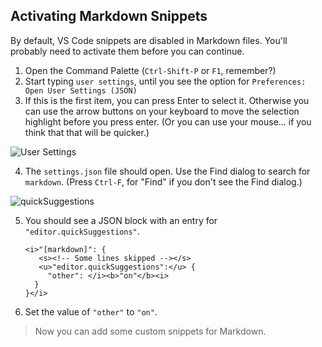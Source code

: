 <section
  id="activating-snippets"
  data-item="Activating Snippets">
  <h2>Activating Markdown Snippets</h2>
  
By default, VS Code snippets are disabled in Markdown files. You'll probably need to activate them before you can continue.

1. Open the Command Palette (`Ctrl-Shift-P` or `F1`, remember?)
2. Start typing `user settings`, until you see the option for `Preferences: Open User Settings (JSON)`
3. If this is the first item, you can press Enter to select it. Otherwise you can use the arrow buttons on your keyboard to move the selection highlight before you press enter. (Or you can use your mouse... if you think that that will be quicker.)

![User Settings](images/UserSettings.webp)

4. The `settings.json` file should open. Use the Find dialog to search for `markdown`. (Press `Ctrl-F`, for "Find" if you don't see the Find dialog.)

![quickSuggestions](images/quickSuggestions.webp)

5. You should see a JSON block with an entry for `"editor.quickSuggestions"`.
   
    ```json-#
    <i>"[markdown]": {
       <s><!-- Some lines skipped --></s>
       <u>"editor.quickSuggestions":</u> {
         "other": </i><b>"on"</b><i>
      }
    }</i>
    ```
    
6. Set the value of `"other"` to `"on"`.

> Now you can add some custom snippets for Markdown.

</section>